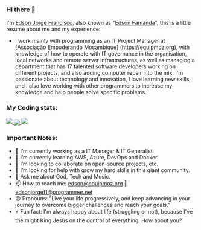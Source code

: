 ### Hi there 👋

I'm [Edson Jorge Francisco](https://equipmoz.org/team/edson-francisco), also known as "[Edson Famanda](https://facebook.com/edsonjorgef1)", this is a little resume about me and my experience:

- I work mainly with programming as an IT Project Manager at [Associação Empoderando Moçambique] (https://equipmoz.org), with knowledge of how to operate with IT governance in the organisation, local networks and remote server infrastructures, as well as managing a department that has 17 talented software developers working on different projects, and also adding computer repair into the mix. I'm passionate about technology and innovation, I love learning new skills, and I also love working with other programmers to increase my knowledge and help people solve specific problems.

<!-- ### My Accounts:
[<img src='https://cdn.jsdelivr.net/npm/simple-icons@3.0.1/icons/linkedin.svg' alt='linkedin' height='20'>](https://www.linkedin.com/in/edsonjorgef1/)
[<img src='https://cdn.jsdelivr.net/npm/simple-icons@3.0.1/icons/instagram.svg' alt='instagram' height='20'>](https://www.instagram.com/famanda_ejf1/)
[<img src='https://cdn.jsdelivr.net/npm/simple-icons@3.0.1/icons/facebook.svg' alt='website' height='20'>](https://www.facebook.com/edsonjorgef1)
[<img src="https://cdn.jsdelivr.net/npm/simple-icons@3.0.1/icons/docker.svg" alt="docker" height='20'>](https://hub.docker.com/u/edsonjorgef1)
[<img src="https://cdn.jsdelivr.net/npm/simple-icons@3.0.1/icons/paypal.svg alt="paypal" height='20'>](https://paypal.me)
[<img src='https://cdn.jsdelivr.net/npm/simple-icons@3.0.1/icons/twitter.svg' alt='twitter' height='20'>](https://twitter.com/skull_boy00)  -->

### My Coding stats:
  <a href="https://wakatime.com/@Edsonjorgef1">
    <img src="[https://wakatime.com/share/@edsonjorgef1/07bee99f-a052-4a8c-8b6d-4a1d69b45680.png"/>
  </a>
  <a href="https://wakatime.com/@Edsonjorgef1">
    <img align="center" src="https://wakatime.com/share/@edsonjorgef1/8e295508-d96e-42c7-85ca-fbdfb37460df.png"/> 
  </a>
  <a href="https://wakatime.com/@Edsonjorgef1">
    <img src="https://wakatime.com/share/@edsonjorgef1/9a0a8bee-f42d-4cd0-b99b-aa72dedc4e29.png" />
  </a>
  
<!--<a href="https://github.com/Edsonjorgef1">
  <img align="center" src="https://github-readme-stats.vercel.app/api/top-langs/?username=Edsonjorgef1&hide=java,Ruby&title_color=ffffff&text_color=c9cacc&icon_color=2bbc8a&bg_color=1d1f21"
   />
</a>
<a href="https://github.com/Edsonjorgef1">
  <img align="center" src="https://github-readme-stats.vercel.app/api?username=Edsonjorgef1&show_icons=true&line_height=27&count_private=true&title_color=ffffff&text_color=c9cacc&icon_color=2bbc8a&bg_color=1d1f21" alt="Edsonjorgef1's GitHub Stats" />
</a> -->

### Important Notes:

- 🔭 I’m currently working as a IT Manager & IT Generalist.
- 🌱 I’m currently learning AWS, Azure, DevOps and Docker.
- 👯 I’m looking to collaborate on open-source projects, etc.
- 🤔 I’m looking for help with grow my hard skills in this giant community.
- 💬 Ask me about God, Tech and Music.
- 📫 How to reach me: edson@equipmoz.org || edsonjorgef1@programmer.net
- 😄 Pronouns: "Live your life progressively, and keep advancing in your journey to overcome bigger challenges and reach your goals."
- ⚡ Fun fact: I'm always happy about life (struggling or not), because I've the might King Jesus on the control of everything. How about you?
